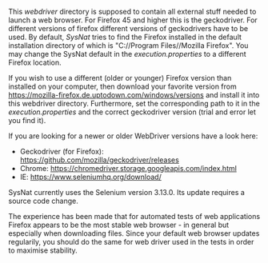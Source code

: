 This *webdriver* directory is supposed to contain all external stuff needed to launch a web browser. For Firefox 45 and higher this is the geckodriver. For different versions of firefox different versions of geckodrivers have to be used. By default, *SysNat* tries to find the Firefox installed in the default installation directory of which is "C://Program Files//Mozilla Firefox". You may change the SysNat default in the *execution.properties* to a different Firefox location.

If you wish to use a different (older or younger) Firefox version than installed on your computer, then download your favorite version from https://mozilla-firefox.de.uptodown.com/windows/versions and install it into this webdriver directory. Furthermore, set the corresponding path to it in the *execution.properties* and the correct geckodriver version (trial and error let you find it).

If you are looking for a newer or older WebDriver versions have a look here: 
- Geckodriver (for Firefox):  https://github.com/mozilla/geckodriver/releases
- Chrome: https://chromedriver.storage.googleapis.com/index.html
- IE: https://www.seleniumhq.org/download/

SysNat currently uses the Selenium version 3.13.0. Its update requires a source code change.

The experience has been made that for automated tests of web applications Firefox appears to be the most stable web browser - in general but especially when downloading files. Since your default web browser updates regularily, you should do the same for web driver used in the tests in order to maximise stability.